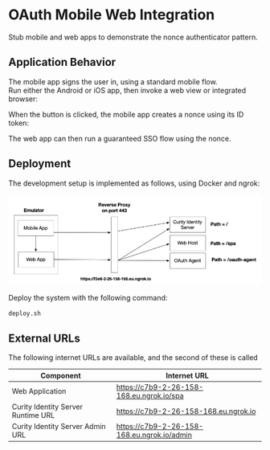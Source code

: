 # OAuth Mobile Web Integration

Stub mobile and web apps to demonstrate the nonce authenticator pattern.

## Application Behavior

The mobile app signs the user in, using a standard mobile flow.\
Run either the Android or iOS app, then invoke a web view or integrated browser:

When the button is clicked, the mobile app creates a nonce using its ID token:

The web app can then run a guaranteed SSO flow using the nonce.

## Deployment

The development setup is implemented as follows, using Docker and ngrok:

![Development Setup](./doc/development-setup.png)

Deploy the system with the following command:

```bash
deploy.sh
```

## External URLs

The following internet URLs are available, and the second of these is called

| Component | Internet URL |
| --------- | ------------ |
| Web Application | https://c7b9-2-26-158-168.eu.ngrok.io/spa |
| Curity Identity Server Runtime URL | https://c7b9-2-26-158-168.eu.ngrok.io |
| Curity Identity Server Admin URL | https://c7b9-2-26-158-168.eu.ngrok.io/admin |
